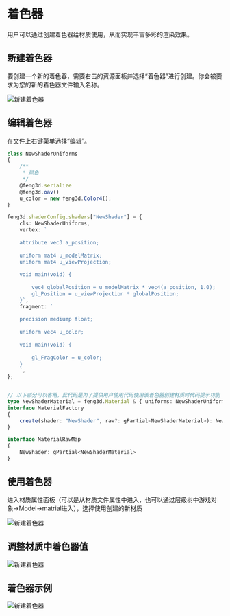 # 着色器

用户可以通过创建着色器给材质使用，从而实现丰富多彩的渲染效果。

## 新建着色器

要创建一个新的着色器，需要右击的资源面板并选择“着色器”进行创建。你会被要求为您的新的着色器文件输入名称。

![新建着色器](_images/createshader.png)

## 编辑着色器

在文件上右键菜单选择“编辑”。

```typescript
class NewShaderUniforms
{
    /** 
     * 颜色 
     */
    @feng3d.serialize
    @feng3d.oav()
    u_color = new feng3d.Color4();
}

feng3d.shaderConfig.shaders["NewShader"] = {
    cls: NewShaderUniforms,
    vertex: `
    
    attribute vec3 a_position;
    
    uniform mat4 u_modelMatrix;
    uniform mat4 u_viewProjection;
    
    void main(void) {
    
        vec4 globalPosition = u_modelMatrix * vec4(a_position, 1.0);
        gl_Position = u_viewProjection * globalPosition;
    }`,
    fragment: `
    
    precision mediump float;
    
    uniform vec4 u_color;
    
    void main(void) {
        
        gl_FragColor = u_color;
    }
    `,
};


// 以下部分可以省略，此代码是为了提供用户使用代码使用该着色器创建材质时代码提示功能
type NewShaderMaterial = feng3d.Material & { uniforms: NewShaderUniforms; };
interface MaterialFactory
{
    create(shader: "NewShader", raw?: gPartial<NewShaderMaterial>): NewShaderMaterial;
}

interface MaterialRawMap
{
    NewShader: gPartial<NewShaderMaterial>
}
```

## 使用着色器

进入材质属性面板（可以是从材质文件属性中进入，也可以通过层级树中游戏对象->Model->matrial进入），选择使用创建的新材质

![新建着色器](_images/useshader.jpg)

## 调整材质中着色器值

![新建着色器](_images/editshaderattr.jpg)

## 着色器示例

![新建着色器](_images/shaderexample.jpg)
